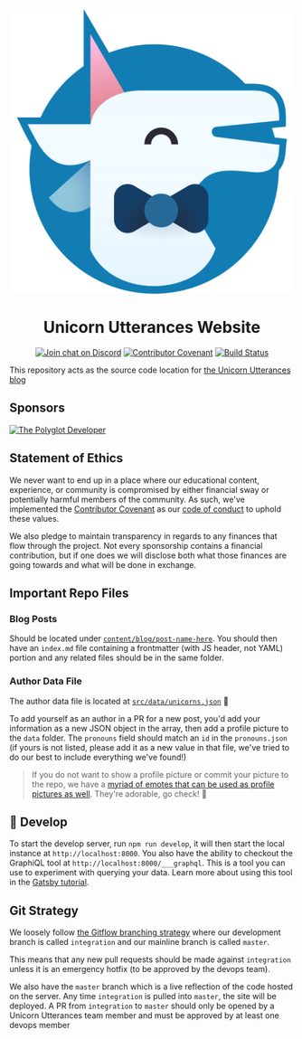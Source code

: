 <p align="center">
    <img alt="Unicorn Utterances logo" src="./content/assets/unicorn-utterances-logo-512.png"/>
</p>
<h1 align="center">
  Unicorn Utterances Website
</h1>
<div align="center">

[![Join chat on Discord](https://badgen.net/badge/discord/join%20chat/7289DA?icon=discord)](https://discord.gg/FMcvc6T)
[![Contributor Covenant](https://img.shields.io/badge/Contributor%20Covenant-v1.4%20adopted-ff69b4.svg)](CODE_OF_CONDUCT.md)
[![Build Status](https://github.com/unicorn-utterances/unicorn-utterances/workflows/testing-deploying/badge.svg)](https://github.com/unicorn-utterances/unicorn-utterances/actions)

</div>

This repository acts as the source code location for [the Unicorn Utterances blog](https://unicorn-utterances.com)

## Sponsors


<a href="https://www.thepolyglotdeveloper.com/" target="_blank" rel="noopener noreferrer sponsored"><img alt="The Polyglot Developer" src="https://unicorn-utterances.com/sponsors/the-polyglot-developer.svg" width="300"/></a>

## Statement of Ethics

We never want to end up in a place where our educational content, experience,
or community is compromised by either financial sway or potentially harmful
members of the community. As such, we've implemented the
[Contributor Covenant](https://www.contributor-covenant.org/)
as our [code of conduct](CODE_OF_CONDUCT.md) to uphold these values.

We also pledge to maintain transparency in regards to any finances that flow
through the project. Not every sponsorship contains a financial contribution,
but if one does we will disclose both what those finances
are going towards and what will be done in exchange.

## Important Repo Files

### Blog Posts

Should be located under [`content/blog/post-name-here`](./content/blog/).
You should then have an `index.md` file containing a frontmatter (with JS
header, not YAML) portion and any related files should be in the same folder.

### Author Data File
The author data file is located at [`src/data/unicorns.json`](./src/data/unicorns.json) 🦄

To add yourself as an author in a PR for a new post, you'd add your information
as a new JSON object in the array, then add a profile picture to the `data`
folder. The `pronouns` field should match an `id` in the `pronouns.json` (if
yours is not listed, please add it as a new value in that file, we've tried to
do our best to include everything we've found!)

> If you do not want to show a profile picture or commit your picture to
the repo, we have a [myriad of emotes that can be used as profile pictures as well](./content/assets/branding/emotes).
They're adorable, go check! 🤩

## 🚀 Develop

To start the develop server, run `npm run develop`, it will then start
the local instance at `http://localhost:8000`. You also have the ability to
checkout the GraphiQL tool at `http://localhost:8000/___graphql`. This is a
 tool you can use to experiment with querying your data. Learn more about
 using this tool in the [Gatsby tutorial](https://www.gatsbyjs.org/tutorial/part-five/#introducing-graphiql).

## Git Strategy

We loosely follow [the Gitflow branching strategy](https://www.atlassian.com/git/tutorials/comparing-workflows/gitflow-workflow)
where our development branch is called `integration` and our mainline branch is called `master`.

This means that any new pull requests should be made against `integration`
unless it is an emergency hotfix (to be approved by the devops team).

We also have the `master` branch which is a live reflection of the code
hosted on the server. Any time `integration` is pulled into `master`, the
site will be deployed. A PR from `integration` to `master` should only be
opened by a Unicorn Utterances team member and must be approved by at
least one devops member
